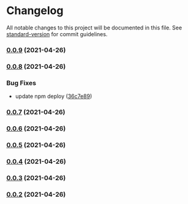 # Changelog

All notable changes to this project will be documented in this file. See [standard-version](https://github.com/conventional-changelog/standard-version) for commit guidelines.

### [0.0.9](https://github.com/z9956/mini-cli/compare/v0.0.8...v0.0.9) (2021-04-26)

### [0.0.8](https://github.com/z9956/mini-cli/compare/v0.0.7...v0.0.8) (2021-04-26)

### Bug Fixes

- update npm deploy ([36c7e89](https://github.com/z9956/mini-cli/commit/36c7e899ee598260bfd670b57f52f635ec170204))

### [0.0.7](https://github.com/z9956/mini-cli/compare/v0.0.6...v0.0.7) (2021-04-26)

### [0.0.6](https://github.com/z9956/mini-cli/compare/v0.0.5...v0.0.6) (2021-04-26)

### [0.0.5](https://github.com/z9956/mini-cli/compare/v0.0.4...v0.0.5) (2021-04-26)

### [0.0.4](https://github.com/z9956/mini-cli/compare/v0.0.3...v0.0.4) (2021-04-26)

### [0.0.3](https://github.com/z9956/mini-cli/compare/v0.0.2...v0.0.3) (2021-04-26)

### [0.0.2](https://github.com/z9956/mini-cli/compare/v1.1.3...v0.0.2) (2021-04-26)
